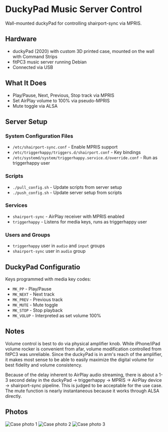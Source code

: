 # DuckyPad Music Server Control

Wall-mounted duckyPad for controlling shairport-sync via MPRIS.

## Hardware

- duckyPad (2020) with custom 3D printed case, mounted on the wall with Command Strips
- fitPC3 music server running Debian
- Connected via USB

## What It Does

- Play/Pause, Next, Previous, Stop track via MPRIS
- Set AirPlay volume to 100% via pseudo-MPRIS
- Mute toggle via ALSA

## Server Setup

### System Configuration Files
- `/etc/shairport-sync.conf` - Enable MPRIS support
- `/etc/triggerhappy/triggers.d/shairport.conf` - Key bindings
- `/etc/systemd/system/triggerhappy.service.d/override.conf` - Run as triggerhappy user

### Scripts
- `./pull_config.sh` - Update scripts from server setup
- `./push_config.sh` - Update server setup from scripts

### Services
- `shairport-sync` - AirPlay receiver with MPRIS enabled
- `triggerhappy` - Listens for media keys, runs as triggerhappy user

### Users and Groups
- `triggerhappy` user in `audio` and `input` groups
- `shairport-sync` user in `audio` group

## DuckyPad Configuratio

Keys programmed with media key codes:
- `MK_PP` - Play/Pause
- `MK_NEXT` - Next track
- `MK_PREV` - Previous track
- `MK_MUTE` - Mute toggle
- `MK_STOP` - Stop playback
- `MK_VOLUP` - Interpreted as set volume 100%

## Notes

Volume control is best to do via physical amplifier knob. While iPhone/iPad volume rocker is convenient from afar, volume modification controlled from fitPC3 was unreliable. Since the duckyPad is in arm's reach of the amplifier, it makes most sense to be able to easily maximize the digital volume for best fidelity and volume consistency.

Because of the delay inherent to AirPlay audio streaming, there is about a 1-3 second delay in the duckyPad -> triggerhappy -> MPRIS -> AirPlay device -> shairport-sync pipeline. This is judged to be acceptable for the use case. The mute function is nearly instantaneous because it works through ALSA directly.

## Photos

![Case photo 1](Photos/Case1.jpg)
![Case photo 2](Photos/Case2.jpg)
![Case photo 3](Photos/Case3.jpg)

